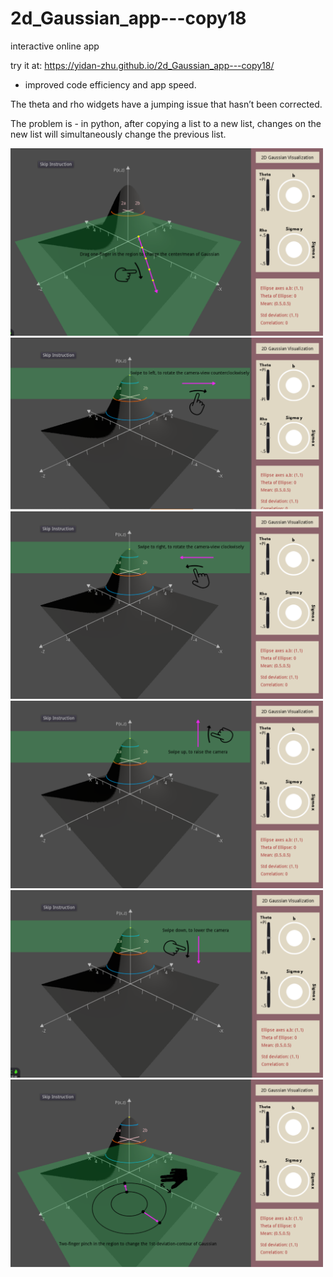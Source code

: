 # 2d_Gaussian_app---copy18
interactive online app

try it at: https://yidan-zhu.github.io/2d_Gaussian_app---copy18/

- improved code efficiency and app speed.

The theta and rho widgets have a jumping issue that hasn’t been corrected. 

The problem is - in python, after copying a list to a new list, changes on the new list will simultaneously change the previous list.

<img src="https://raw.githubusercontent.com/Yidan-Zhu/3d_Gaussian_copy14/main/instruction%20image%20-1.png" width="500" height="300">
<img src="https://raw.githubusercontent.com/Yidan-Zhu/3d_Gaussian_copy14/main/instruction%20image%20-2.png" width="500" height="275">
<img src="https://raw.githubusercontent.com/Yidan-Zhu/3d_Gaussian_copy14/main/instruction%20image%20-3.png" width="500" height="300">
<img src="https://raw.githubusercontent.com/Yidan-Zhu/3d_Gaussian_copy14/main/instruction%20image%20-4.png" width="500" height="300">
<img src="https://raw.githubusercontent.com/Yidan-Zhu/3d_Gaussian_copy14/main/instruction%20image%20-5.png" width="500" height="300">
<img src="https://raw.githubusercontent.com/Yidan-Zhu/3d_Gaussian_copy14/main/instruction%20image%20-6.png" width="500" height="300">
